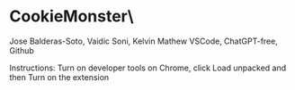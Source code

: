 # CookieMonster\
Jose Balderas-Soto, Vaidic Soni, Kelvin Mathew
VSCode, ChatGPT-free, Github

Instructions: Turn on developer tools on Chrome, click Load unpacked and then Turn on the extension